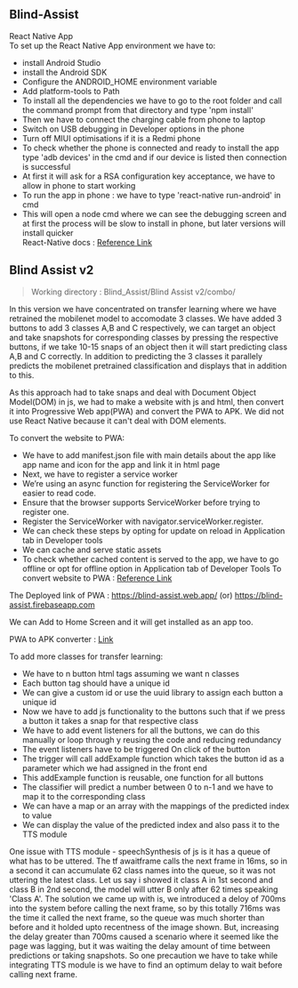 ## Blind-Assist
React Native App  
To set up the React Native App environment we have to:
* install Android Studio
* install the Android SDK
* Configure the ANDROID_HOME environment variable
* Add platform-tools to Path
* To install all the dependencies we have to go to the root folder and call the command prompt from that directory and type 'npm install'  
* Then we have to connect the charging cable from phone to laptop
* Switch on USB debugging in Developer options in the phone
* Turn off MIUI optimisations if it is a Redmi phone
* To check whether the phone is connected and ready to install the app type 'adb devices' in the cmd and if our device is listed then connection is successful
* At first it will ask for a RSA configuration key acceptance, we have to allow in phone to start working
* To run the app in phone : we have to type 'react-native run-android' in cmd 
* This will open a node cmd where we can see the debugging screen and at first the process will be slow to install in phone, but later versions will install quicker  
 React-Native docs : [Reference Link](https://reactnative.dev/docs/environment-setup)
 
 
 ## Blind Assist v2 
 > Working directory :  Blind_Assist/Blind Assist v2/combo/
 
 In this version we have concentrated on transfer learning where we have retrained the mobilenet model to accomodate 3 classes. We have added 3 buttons to add 3 classes A,B and C respectively, we can target an object and take snapshots for corresponding classes by pressing the respective buttons, if we take 10-15 snaps of an object then it will start predicting class A,B and C correctly. In addition to predicting the 3 classes it parallely predicts the mobilenet pretrained classification and displays that in addition to this.  
   
 As this approach had to take snaps and deal with Document Object Model(DOM) in js, we had to make a website with js and html, then convert it into Progressive Web app(PWA) and convert the PWA to APK. We did not use React Native because it can't deal with DOM elements.
 
 To convert the website to PWA:
 * We have to add manifest.json file with main details about the app like app name and icon for the app and link it in html page
 * Next, we have to register a service worker
 * We’re using an async function for registering the ServiceWorker for easier to read code.
 * Ensure that the browser supports ServiceWorker before trying to register one.
 * Register the ServiceWorker with navigator.serviceWorker.register.
 * We can check these steps by opting for update on reload in Application tab in Developer tools
 * We can cache and serve static assets
 * To check whether cached content is served to the app, we have to go offline or opt for offline option in Application tab of Developer Tools
 To convert website to PWA : [Reference Link](https://vaadin.com/learn/tutorials/learn-pwa/turn-website-into-a-pwa) 
 
 The Deployed link of PWA : https://blind-assist.web.app/ (or) https://blind-assist.firebaseapp.com
 
 
 We can Add to Home Screen and it will get installed as an app too.  
 
 PWA to APK converter : [Link](https://appmaker.xyz/pwa-to-apk/)  
 
 To add more classes for transfer learning:
 * We have to n button html tags assuming we want n classes
 * Each button tag should have a unique id
 * We can give a custom id or use the uuid library to assign each button a unique id
 * Now we have to add js functionality to the buttons such that if we press a button it takes a snap for that respective class
 * We have to add event listeners for all the buttons, we can do this manually or loop through y reusing the code and reducing redundancy
 * The event listeners have to be triggered On click of the button
 * The trigger will call addExample function which takes the button id as a parameter which we had assigned in the front end
 * This addExample function is reusable, one function for all buttons
 * The classifier will predict a number between 0 to n-1 and we have to map it to the corresponding class
 * We can have a map or an array with the mappings of the predicted index to value
 * We can display the value of the predicted index and also pass it to the TTS module
 
 One issue with TTS module - speechSynthesis of js is it has a queue of what has to be uttered. The tf awaitframe calls the next frame in 16ms, so in a second it can accumulate 62 class names into the queue, so it was not uttering the latest class. Let us say i showed it class A in 1st second and class B in 2nd second, the model will utter B only after 62 times speaking 'Class A'.  The solution we came up with is, we introduced a deloy of 700ms into the system before calling the next frame, so by this totally 716ms was the time it called the next frame, so the queue was much shorter than before and it holded upto recentness of the image shown. But, increasing the delay greater than 700ms caused a scenario where it seemed like the page was lagging, but it was waiting the delay amount of time between predictions or taking snapshots. So one precaution we have to take while integrating TTS module is we have to find an optimum delay to wait before calling next frame. 
 
 



